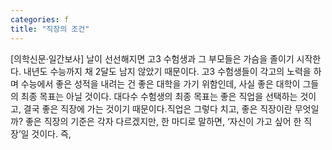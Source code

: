 ```yaml
---
categories: f
title: "직장의 조건"
---
```

[의학신문·일간보사] 날이 선선해지면 고3 수험생과 그 부모들은 가슴을 졸이기 시작한다. 내년도 수능까지 채 2달도 남지 않았기 때문이다. 고3 수험생들이 각고의 노력을 하며 수능에서 좋은 성적을 내려는 건 좋은 대학을 가기 위함인데, 사실 좋은 대학이 그들의 최종 목표는 아닐 것이다. 대다수 수험생의 최종 목표는 좋은 직업을 선택하는 것이고, 결국 좋은 직장에 가는 것이기 때문이다.직업은 그렇다 치고, 좋은 직장이란 무엇일까? 좋은 직장의 기준은 각자 다르겠지만, 한 마디로 말하면, ‘자신이 가고 싶어 한 직장’일 것이다. 즉,